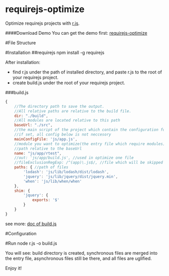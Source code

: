 # requirejs-optimize
Optimize requirejs projects with [r.js](https://github.com/jrburke/r.js).

####Download Demo
You can get the demo first: [requirejs-optimize](https://github.com/hztpp1031/requirejs-optimize)

#File Structure

#Installation
##requirejs
    npm install -g requirejs
    
After installation:

* find r.js under the path of installed directory, and paste r.js to the root of your requirejs project.
* create build.js under the root of your requirejs project.

###build.js
```js
{
    //The directory path to save the output.
    //All relative paths are relative to the build file.
    dir: "./build",
    //All modules are located relative to this path
    baseUrl: "./src",
    //the main script of the project which contain the configuration for the app
    //if set, all config below is not neccesory
    mainConfigFile: 'js/app.js',
    //module you want to optimize(the entry file which require modules)
    //path relative to the baseUrl
    name: "js/app/rtest",
    //out: 'js/app/build.js', //used in optimize one file
    //fileExclusionRegExp: /^(app)\.js$/, //file which will be skipped
    paths: { //path of files
        'lodash': 'js/lib/lodash/dist/lodash',
        'jquery': 'js/lib/jquery/dist/jquery.min',
        'when': 'js/lib/when/when'
    },
    shim: {
        'jquery': {
            exports: '$'
        }
    }
}
```

see more: [doc of build.js](https://github.com/jrburke/r.js/blob/master/build/example.build.js)

#Configuration

#Run
    node r.js -o build.js

You will see: build directory is created, synchronous files are merged into the entry file, asynchronous files still be there, and all files are uglified.

Enjoy it!

